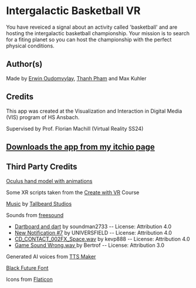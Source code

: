 # Intergalactic Basketball VR
You have reveiced a signal about an activity called 'basketball' and are hosting the intergalactic basketball championship. Your mission is to search for a fiting planet so you can host the championship with the perfect physical conditions.

## Author(s)
Made by <a href="https://saluji.github.io/" target="_blank">Erwin Oudomvylay</a>, <a href="https://thanhpham00.itch.io/" target="_blank">Thanh Pham</a> and Max Kuhler

## Credits
This app was created at the Visualization and Interaction in Digital Media (VIS) program of HS Ansbach. 

Supervised by Prof. Florian Machill (Virtual Reality SS24)

## <a href="https://saluji.itch.io/ibvr" target="_blank">Downloads the app from my itchio page</a>

## Third Party Credits
<a href="https://github.com/Fist-Full-of-Shrimp/VR-Unity-Template-2023/tree/main/Assets/Oculus%20Hands" target="_blank">Oculus hand model with animations</a>

Some XR scripts taken from the <a href="https://learn.unity.com/course/create-with-vr" target="_blank">Create with VR</a> Course

<a href="https://tallbeard.itch.io/music-loop-bundle" target="_blank">Music</a> by <a href="https://tallbeard.itch.io/" target="_blank">Tallbeard Studios</a>

Sounds from <a href="freesound.org" target="_blank">freesound</a>
* <a href="https://freesound.org/s/654919/" target="_blank">Dartboard and dart</a> by soundman2733 -- License: Attribution 4.0
* <a href="https://freesound.org/s/736267/" target="_blank">New Notification #7</a> by UNIVERSFIELD -- License: Attribution 4.0
* <a href="https://freesound.org/s/706606/" target="_blank">CD_CONTACT_002FX_Space.wav</a> by kevp888 -- License: Attribution 4.0
* <a href="https://freesound.org/s/131657" target="_blank"> Game Sound Wrong.wav </a> by Bertrof -- License: Attribution 3.0

Generated AI voices from <a href="https://ttsmaker.com/" target="_blank">TTS Maker</a>

<a href="https://www.freepik.com/font/black-future" target="_blank">Black Future Font</a>

Icons from <a href="https://www.flaticon.com/" target="_blank">Flaticon
